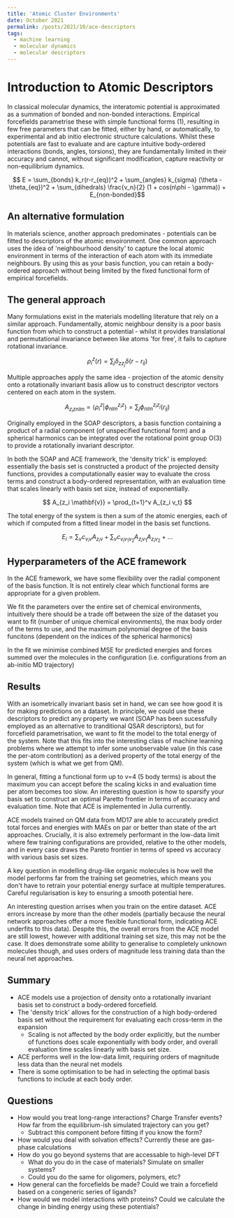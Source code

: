 ```yaml
---
title: 'Atomic Cluster Environments'
date: October 2021
permalink: /posts/2021/10/ace-descriptors
tags:
  - machine learning
  - molecular dynamics
  - molecular descriptors
---
```


Introduction to Atomic Descriptors
======
In classical molecular dynamics, the interatomic potential is approximated as a summation of bonded and non-bonded interactions.  Empirical forcefields parametrise these with simple functional forms (1), resulting in few free parameters that can be fitted, either by hand, or automatically, to experimental and ab initio electronic structure calculations.  Whilst these potentials are fast to evaluate and are capture intuitive body-ordered interactions (bonds, angles, torsions), they are fundamentally limited in their accuracy and cannot, without significant modification, capture reactivity or non-equilibrium dynamics.

$$ E = \sum_{bonds} k_r(r-r_{eq})^2 + \sum_{angles} k_{sigma} (\theta - \theta_{eq})^2 + \sum_{dihedrals} \frac{v_n}{2} (1 + cos(n\phi - \gamma)) + E_{non-bonded}$$


An alternative formulation
------
In materials science, another approach predominates - potentials can be fitted to descriptors of the atomic envoironment.  One common approach uses the idea of 'neighbourhood density' to capture the local atomic environment in terms of the interaction of each atom with its immediate neighbours.  By using this as your basis function, you can retain a body-ordered approach without being limited by the fixed functional form of empirical forcefields.

The general approach
-----
Many formulations exist in the materials modelling literature that rely on a similar approach.  Fundamentally, atomic neighbour density is a poor basis function from which to construct a potential - whilst it provides translational and permutational invariance between like atoms 'for free', it fails to capture rotational invariance.  

$$ \rho_{i}^{z}(r) = \sum_j \delta_{z z_j}\delta(r-r_{ij}) $$

Multiple approaches apply the same idea - projection of the atomic density onto a rotationally invariant basis allow us to construct descriptor vectors centered on each atom in the system.

$$ 
A_{z_i znlm} = \langle \rho_i^{z} | \phi_{nlm}^{z_i z} \rangle = \sum_j \phi_{nlm}^{z_i z_j} (r_{ij})
$$

Originally employed in the SOAP descriptors, a basis function containing a product of a radial component (of unspecified functional form) and a spherical harmonics can be integrated over the rotational point group O(3) to provide a rotationally invariant descriptor.  

In both the SOAP and ACE framework, the 'density trick' is employed: essentially the basis set is constructed a product of the projected density functions, provides a computationally easier way to evaluate the cross terms and construct a body-ordered representation, with an evaluation time that scales linearly with basis set size, instead of exponentially.

$$ A_{z_i \mathbf{v}} = \prod_{t=1}^v A_{z_i v_t} $$

The total energy of the system is then a sum of the atomic energies, each of which if computed from a fitted linear model in the basis set functions.

$$ E_i = \sum_v c_{v_i v} A_{z_i v} + \sum_v c_{v_i v_1 v_2} A_{z_i v_1}A_{z_i v_2} + ... $$

Hyperparameters of the ACE framework
-----

In the ACE framework, we have some flexibility over the radial component of the basis function.  It is not entirely clear which functional forms are appropriate for a given problem.

We fit the parameters over the entire set of chemical environments, intuitively there should be a trade off between the size of the dataset you want to fit (number of unique chemical environments), the max body order of the terms to use, and the maximum polynomial degree of the basis funcitons (dependent on the indices of the spherical harmonics)

In the fit we minimise combined MSE for predicted energies and forces summed over the molecules in the configuration (i.e. configurations from an ab-initio MD trajectory)


Results
-----
With an isometrically invariant basis set in hand, we can see how good it is for making predictions on a dataset.  In principle, we could use these descriptors to predict any property we want (SOAP has been sucessfully employed as an alternative to tranditional QSAR descriptors), but for forcefield parametrisation, we want to fit the model to the total energy of the system.  Note that this fits into the interesting class of machine learning problems where we attempt to infer some unobservable value (in this case the per-atom contribution) as a derived property of the total energy of the system (which is what we get from QM).  

In general, fitting a functional form up to v=4 (5 body terms) is about the maximum you can accept before the scaling kicks in and evaluation time per atom becomes too slow.  An interesting question is how to sparsify your basis set to construct an optimal Paretto frontier in terms of accuracy and evaluation time.  Note that ACE is implemented in Julia currently.

ACE models trained on QM data from MD17 are able to accurately predict total forces and energies with MAEs on par or better than state of the art approaches.  Crucially, it is also extremely performant in the low-data limit where few training configurations are provided, relative to the other models, and in every case draws the Pareto frontier in terms of speed vs accuracy with various basis set sizes.  

A key question in modelling drug-like organic molecules is how well the model performs far from the training set geometries, which means you don't have to retrain your potential energy surface at multiple temperatures.  Careful regularisation is key to ensuring a smooth potential here.

An interesting question arrises when you train on the entire dataset.  ACE errors increase by more than the other models (partially because the neural network approaches offer a more flexible functional form, indicating ACE underfits to this data).  Despite this, the overall errors from the ACE model are still lowest, however with additional training set size, this may not be the case.  It does demonstrate some ability to generalise to completely unknown molecules though, and uses orders of magnitude less training data than the neural net approaches.  

Summary
-----
- ACE models use a projection of density onto a rotationally invariant basis set to construct a body-ordered forcefield.
- The 'density trick' allows for the construction of a high body-ordered basis set without the requirement for evaluating each cross-term in the expansion
	- Scaling is not affected by the body order explicitly, but the number of functions does scale exponentially with body order, and overall evaluation time scales linearly with basis set size.
- ACE performs well in the low-data limit, requiring orders of magnitude less data than the neural net models
- There is some optimisation to be had in selecting the optimal basis functions to include at each body order.


Questions
-----
- How would you treat long-range interactions? Charge Transfer events? How far from the equilibrium-ish simulated trajectory can you get?
	- Subtract this component before fitting if you know the form?
- How would you deal with solvation effects? Currently these are gas-phase calculations
- How do you go beyond systems that are accessable to high-level DFT
	- What do you do in the case of materials? Simulate on smaller systems?
	- Could you do the same for oligomers, polymers, etc?
- How general can the forcefields be made? Could we train a forcefield based on a congeneric series of ligands? 
- How would we model interactions with proteins? Could we calculate the change in binding energy using these potentials? 

